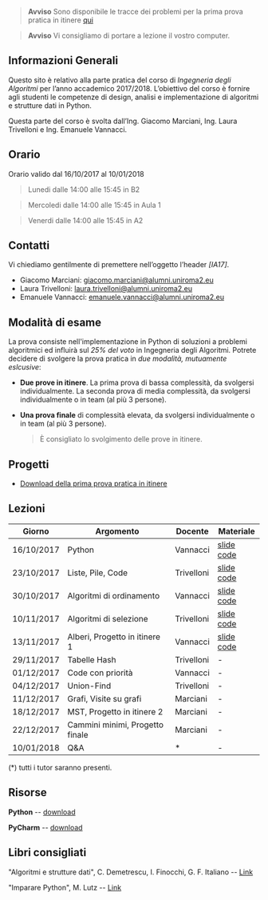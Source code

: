   > **Avviso** Sono disponibile le tracce dei problemi per la prima prova pratica in itinere [qui][11]
  
  > **Avviso** Vi consigliamo di portare a lezione il vostro computer.


## Informazioni Generali
Questo sito è relativo alla parte pratica del corso di *Ingegneria degli Algoritmi* per l’anno accademico 2017/2018.
L’obiettivo del corso è fornire agli studenti le competenze di design, analisi e implementazione di algoritmi e strutture dati in Python.

Questa parte del corso è svolta  dall’Ing. Giacomo Marciani, Ing. Laura Trivelloni e Ing. Emanuele Vannacci.


## Orario
Orario valido dal 16/10/2017 al 10/01/2018

  > Lunedi dalle 14:00 alle 15:45 in B2

  > Mercoledi dalle 14:00 alle 15:45 in Aula 1

  > Venerdi dalle 14:00 alle 15:45 in A2


## Contatti
Vi chiediamo gentilmente di premettere nell’oggetto l’header *[IA17]*.

* Giacomo Marciani: [giacomo.marciani@alumni.uniroma2.eu](mailto:giacomo.marciani@alumni.uniroma2.eu)
* Laura Trivelloni: [laura.trivelloni@alumni.uniroma2.eu](mailto:laura.trivelloni@alumni.uniroma2.eu)
* Emanuele Vannacci: [emanuele.vannacci@alumni.uniroma2.eu](mailto:emanuele.vannacci@alumni.uniroma2.eu)


## Modalità di esame
La prova consiste nell'implementazione in Python di soluzioni a problemi algoritmici ed influirà sul *25% del voto* in Ingegneria degli Algoritmi.
Potrete decidere di svolgere la prova pratica in *due modalità, mutuamente eslcusive*:
* **Due prove in itinere**. La prima prova di bassa complessità, da svolgersi individualmente. La seconda prova di media complessità, da svolgersi individualmente o in team (al più 3 persone).
* **Una prova finale** di complessità elevata, da svolgersi individualmente o in team (al più 3 persone).

  > È consigliato lo svolgimento delle prove in itinere.


## Progetti
* [Download della prima prova pratica in itinere][11]

## Lezioni

| Giorno     | Argomento                            | Docente    | Materiale            |
|------------|--------------------------------------|------------|----------------------|
| 16/10/2017 | Python                               | Vannacci   | [slide][1] [code][2]|
| 23/10/2017 | Liste, Pile, Code                    | Trivelloni | [slide][3] [code][4]|
| 30/10/2017 | Algoritmi di ordinamento             | Vannacci   | [slide][5] [code][6]|
| 10/11/2017 | Algoritmi di selezione               | Trivelloni | [slide][7] [code][8]|
| 13/11/2017 | Alberi, Progetto in itinere 1        | Vannacci   | [slide][9] [code][10]        |
| 29/11/2017 | Tabelle Hash                         | Trivelloni | -          |
| 01/12/2017 | Code con priorità                    | Vannacci   | -          |
| 04/12/2017 | Union-Find                           | Trivelloni | -          |
| 11/12/2017 | Grafi, Visite su grafi               | Marciani   | -          |
| 18/12/2017 | MST, Progetto in itinere 2           | Marciani   | -          |
| 22/12/2017 | Cammini minimi, Progetto finale      | Marciani   | -          |
| 10/01/2018 | Q&A                                  | *          | -          |

(\*) tutti i tutor saranno presenti.

[1]:https://github.com/utv-teaching/algorithms-engineering-2017/raw/gh-pages/slide/Python.pdf
[2]:https://github.com/utv-teaching/algorithms-engineering-2017/raw/gh-pages/code/fibonacci.zip
[3]:https://github.com/utv-teaching/algorithms-engineering-2017/raw/gh-pages/slide/liste_pile_code.pdf
[4]:https://github.com/utv-teaching/algorithms-engineering-2017/raw/gh-pages/code/tut_20171023.zip
[5]:https://github.com/utv-teaching/algorithms-engineering-2017/raw/gh-pages/slide/esercizio_ordinamento.pdf
[6]:https://github.com/utv-teaching/algorithms-engineering-2017/raw/gh-pages/code/sorting.zip
[7]:https://github.com/utv-teaching/algorithms-engineering-2017/raw/gh-pages/slide/tut_20171110.pdf
[8]:https://github.com/utv-teaching/algorithms-engineering-2017/raw/gh-pages/code/tut_20171110.zip
[9]: https://github.com/utv-teaching/algorithms-engineering-2017/raw/gh-pages/slide/tree-slides.pdf
[10]:https://github.com/utv-teaching/algorithms-engineering-2017/raw/gh-pages/code/dictionary_tree.zip
[11]: https://github.com/utv-teaching/algorithms-engineering-2017/raw/gh-pages/slide/prova-itinere-1.pdf

## Risorse
**Python** -- [download](https://www.python.org/)

**PyCharm** -- [download](https://www.jetbrains.com/pycharm/)


## Libri consigliati
"Algoritmi e strutture dati", C. Demetrescu, I. Finocchi, G. F. Italiano -- [Link](https://www.amazon.it/Algoritmi-strutture-dati-Camil-Demetrescu/dp/8838664684)

"Imparare Python", M. Lutz -- [Link](https://www.amazon.it/Imparare-Python-Mark-Lutz/dp/8848125956)
